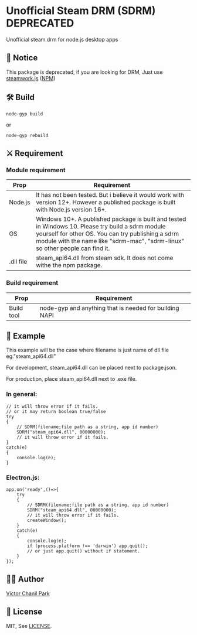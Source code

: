 # Unofficial Steam DRM (SDRM) DEPRECATED

Unofficial steam drm for node.js desktop apps

## 📢 Notice

This package is deprecated, if you are looking for DRM, Just use [steamwork.js](https://github.com/ceifa/steamworks.js) ([NPM](https://www.npmjs.com/package/steamworks.js))

## 🛠 Build

```
node-gyp build
```

or

```
node-gyp rebuild
```

## ⚔ Requirement

### Module requirement

| Prop      | Requirement                                                                                                                                                                                                                             |
| --------- | --------------------------------------------------------------------------------------------------------------------------------------------------------------------------------------------------------------------------------------- |
| Node.js   | It has not been tested. But i believe it would work with version 12+. However a published package is built with Node.js version 16+.                                                                                                    |
| OS        | Windows 10+. A published package is built and tested in Windows 10. Please try build a sdrm module yourself for other OS. You can try publishing a sdrm module with the name like "sdrm-mac", "sdrm-linux" so other people can find it. |
| .dll file | steam_api64.dll from steam sdk. It does not come withe the npm package.                                                                                                                                                                 |

### Build requirement

| Prop       | Requirement                                            |
| ---------- | ------------------------------------------------------ |
| Build tool | node-gyp and anything that is needed for building NAPI |

## 📖 Example

This example will be the case where filename is just name of dll file eg."steam_api64.dll"

For development, steam_api64.dll can be placed next to package.json.

For production, place steam_api64.dll next to .exe file.

### In general:

```
// it will throw error if it fails.
// or it may return boolean true/false
try
{
    // SDRM(filename;file path as a string, app id number)
    SDRM("steam_api64.dll", 00000000);
    // it will throw error if it fails.
}
catch(e)
{
    console.log(e);
}
```

### Electron.js:

```
app.on('ready',()=>{
    try
    {
        // SDRM(filename;file path as a string, app id number)
        SDRM("steam_api64.dll", 00000000);
        // it will throw error if it fails.
        createWindow();
    }
    catch(e)
    {
        console.log(e);
        if (process.platform !== 'darwin') app.quit();
        // or just app.quit() without if statement.
    }
});
```

## 👨‍💻 Author

[Victor Chanil Park](https://github.com/opdev1004)

## 💯 License

MIT, See [LICENSE](./LICENSE).
